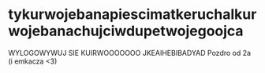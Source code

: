 # tykurwojebanapiescimatkeruchalkurwojebanachujciwdupetwojegoojca
WYLOGOWYWUJ SIE KUIRWOOOOOOO JKEAIHEBIBADYAD
Pozdro od 2a
(i emkacza <3)
